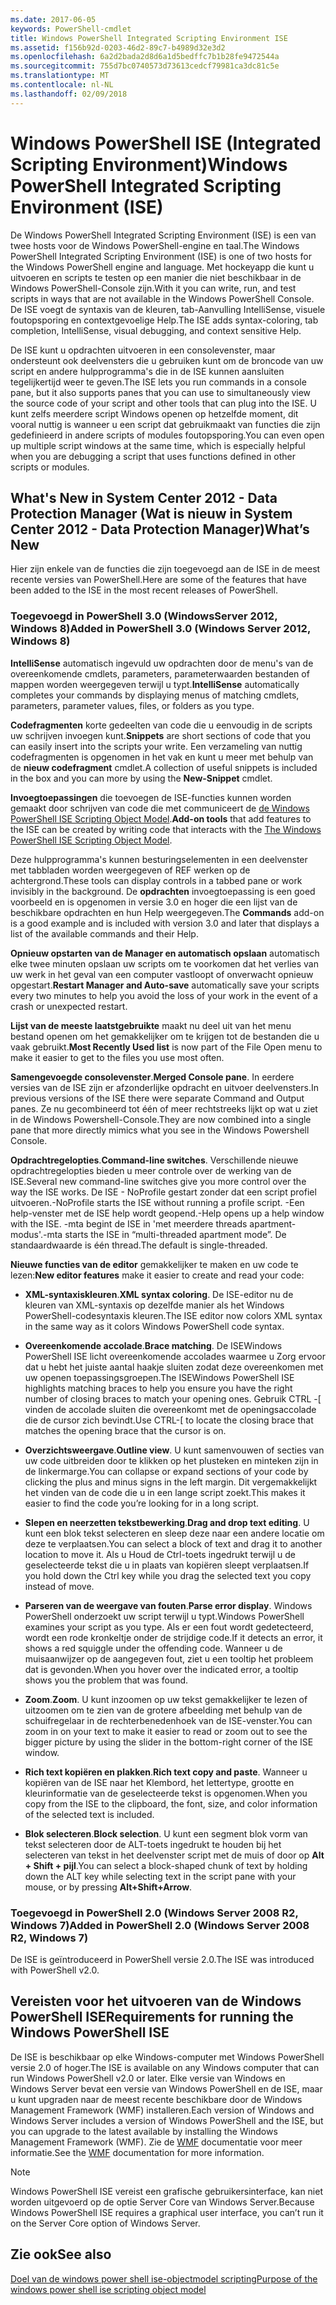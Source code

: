 ```yaml
---
ms.date: 2017-06-05
keywords: PowerShell-cmdlet
title: Windows PowerShell Integrated Scripting Environment ISE
ms.assetid: f156b92d-0203-46d2-89c7-b4989d32e3d2
ms.openlocfilehash: 6a2d2bada2d8d6a1d5bedffc7b1b28fe9472544a
ms.sourcegitcommit: 755d7bc0740573d73613cedcf79981ca3dc81c5e
ms.translationtype: MT
ms.contentlocale: nl-NL
ms.lasthandoff: 02/09/2018
---
```

# <a name="windows-powershell-integrated-scripting-environment-ise"></a><span data-ttu-id="b03a8-103">Windows PowerShell ISE (Integrated Scripting Environment)</span><span class="sxs-lookup"><span data-stu-id="b03a8-103">Windows PowerShell Integrated Scripting Environment (ISE)</span></span>

<span data-ttu-id="b03a8-104">De Windows PowerShell Integrated Scripting Environment (ISE) is een van twee hosts voor de Windows PowerShell-engine en taal.</span><span class="sxs-lookup"><span data-stu-id="b03a8-104">The Windows PowerShell Integrated Scripting Environment (ISE) is one of two hosts for the Windows PowerShell engine and language.</span></span> <span data-ttu-id="b03a8-105">Met hockeyapp die kunt u uitvoeren en scripts te testen op een manier die niet beschikbaar in de Windows PowerShell-Console zijn.</span><span class="sxs-lookup"><span data-stu-id="b03a8-105">With it you can write, run, and test scripts in ways that are not available in the Windows PowerShell Console.</span></span> <span data-ttu-id="b03a8-106">De ISE voegt de syntaxis van de kleuren, tab-Aanvulling IntelliSense, visuele foutopsporing en contextgevoelige Help.</span><span class="sxs-lookup"><span data-stu-id="b03a8-106">The ISE adds syntax-coloring, tab completion, IntelliSense, visual debugging, and context sensitive Help.</span></span>

<span data-ttu-id="b03a8-107">De ISE kunt u opdrachten uitvoeren in een consolevenster, maar ondersteunt ook deelvensters die u gebruiken kunt om de broncode van uw script en andere hulpprogramma's die in de ISE kunnen aansluiten tegelijkertijd weer te geven.</span><span class="sxs-lookup"><span data-stu-id="b03a8-107">The ISE lets you run commands in a console pane, but it also supports panes that you can use to simultaneously view the source code of your script and other tools that can plug into the ISE.</span></span> <span data-ttu-id="b03a8-108">U kunt zelfs meerdere script Windows openen op hetzelfde moment, dit vooral nuttig is wanneer u een script dat gebruikmaakt van functies die zijn gedefinieerd in andere scripts of modules foutopsporing.</span><span class="sxs-lookup"><span data-stu-id="b03a8-108">You can even open up multiple script windows at the same time, which is especially helpful when you are debugging a script that uses functions defined in other scripts or modules.</span></span>

## <a name="whats-new"></a><span data-ttu-id="b03a8-109">What's New in System Center 2012 - Data Protection Manager (Wat is nieuw in System Center 2012 - Data Protection Manager)</span><span class="sxs-lookup"><span data-stu-id="b03a8-109">What’s New</span></span>

<span data-ttu-id="b03a8-110">Hier zijn enkele van de functies die zijn toegevoegd aan de ISE in de meest recente versies van PowerShell.</span><span class="sxs-lookup"><span data-stu-id="b03a8-110">Here are some of the features that have been added to the ISE in the most recent releases of PowerShell.</span></span>

### <a name="added-in-powershell-30-windows-server-2012-windows-8"></a><span data-ttu-id="b03a8-111">Toegevoegd in PowerShell 3.0 (WindowsServer 2012, Windows 8)</span><span class="sxs-lookup"><span data-stu-id="b03a8-111">Added in PowerShell 3.0 (Windows Server 2012, Windows 8)</span></span>

<span data-ttu-id="b03a8-112">**IntelliSense** automatisch ingevuld uw opdrachten door de menu's van de overeenkomende cmdlets, parameters, parameterwaarden bestanden of mappen worden weergegeven terwijl u typt.</span><span class="sxs-lookup"><span data-stu-id="b03a8-112">**IntelliSense** automatically completes your commands by displaying menus of matching cmdlets, parameters, parameter values, files, or folders as you type.</span></span>

<span data-ttu-id="b03a8-113">**Codefragmenten** korte gedeelten van code die u eenvoudig in de scripts uw schrijven invoegen kunt.</span><span class="sxs-lookup"><span data-stu-id="b03a8-113">**Snippets** are short sections of code that you can easily insert into the scripts your write.</span></span> <span data-ttu-id="b03a8-114">Een verzameling van nuttig codefragmenten is opgenomen in het vak en kunt u meer met behulp van de **nieuw codefragment** cmdlet.</span><span class="sxs-lookup"><span data-stu-id="b03a8-114">A collection of useful snippets is included in the box and you can more by using the **New-Snippet** cmdlet.</span></span>

<span data-ttu-id="b03a8-115">**Invoegtoepassingen** die toevoegen de ISE-functies kunnen worden gemaakt door schrijven van code die met communiceert de [de Windows PowerShell ISE Scripting Object Model](../../core-powershell/ise/The-ISE-Object-Model-Hierarchy.md).</span><span class="sxs-lookup"><span data-stu-id="b03a8-115">**Add-on tools** that add features to the ISE can be created by writing code that interacts with the [The Windows PowerShell ISE Scripting Object Model](../../core-powershell/ise/The-ISE-Object-Model-Hierarchy.md).</span></span>

<span data-ttu-id="b03a8-116">Deze hulpprogramma's kunnen besturingselementen in een deelvenster met tabbladen worden weergegeven of REF werken op de achtergrond.</span><span class="sxs-lookup"><span data-stu-id="b03a8-116">These tools can display controls in a tabbed pane or work invisibly in the background.</span></span> <span data-ttu-id="b03a8-117">De **opdrachten** invoegtoepassing is een goed voorbeeld en is opgenomen in versie 3.0 en hoger die een lijst van de beschikbare opdrachten en hun Help weergegeven.</span><span class="sxs-lookup"><span data-stu-id="b03a8-117">The **Commands** add-on is a good example and is included with version 3.0 and later that displays a list of the available commands and their Help.</span></span>

<span data-ttu-id="b03a8-118">**Opnieuw opstarten van de Manager en automatisch opslaan** automatisch elke twee minuten opslaan uw scripts om te voorkomen dat het verlies van uw werk in het geval van een computer vastloopt of onverwacht opnieuw opgestart.</span><span class="sxs-lookup"><span data-stu-id="b03a8-118">**Restart Manager and Auto-save** automatically save your scripts every two minutes to help you avoid the loss of your work in the event of a crash or unexpected restart.</span></span>

<span data-ttu-id="b03a8-119">**Lijst van de meeste laatstgebruikte** maakt nu deel uit van het menu bestand openen om het gemakkelijker om te krijgen tot de bestanden die u vaak gebruikt.</span><span class="sxs-lookup"><span data-stu-id="b03a8-119">**Most Recently Used list** is now part of the File Open menu to make it easier to get to the files you use most often.</span></span>

<span data-ttu-id="b03a8-120">**Samengevoegde consolevenster**.</span><span class="sxs-lookup"><span data-stu-id="b03a8-120">**Merged Console pane**.</span></span> <span data-ttu-id="b03a8-121">In eerdere versies van de ISE zijn er afzonderlijke opdracht en uitvoer deelvensters.</span><span class="sxs-lookup"><span data-stu-id="b03a8-121">In previous versions of the ISE there were separate Command and Output panes.</span></span> <span data-ttu-id="b03a8-122">Ze nu gecombineerd tot één of meer rechtstreeks lijkt op wat u ziet in de Windows Powershell-Console.</span><span class="sxs-lookup"><span data-stu-id="b03a8-122">They are now combined into a single pane that more directly mimics what you see in the Windows Powershell Console.</span></span>

<span data-ttu-id="b03a8-123">**Opdrachtregelopties**.</span><span class="sxs-lookup"><span data-stu-id="b03a8-123">**Command-line switches**.</span></span> <span data-ttu-id="b03a8-124">Verschillende nieuwe opdrachtregelopties bieden u meer controle over de werking van de ISE.</span><span class="sxs-lookup"><span data-stu-id="b03a8-124">Several new command-line switches give you more control over the way the ISE works.</span></span> <span data-ttu-id="b03a8-125">De ISE - NoProfile gestart zonder dat een script profiel uitvoeren.</span><span class="sxs-lookup"><span data-stu-id="b03a8-125">-NoProfile starts the ISE without running a profile script.</span></span> <span data-ttu-id="b03a8-126">-Een help-venster met de ISE help wordt geopend.</span><span class="sxs-lookup"><span data-stu-id="b03a8-126">-Help opens up a help window with the ISE.</span></span> <span data-ttu-id="b03a8-127">-mta begint de ISE in 'met meerdere threads apartment-modus'.</span><span class="sxs-lookup"><span data-stu-id="b03a8-127">-mta starts the ISE in “multi-threaded apartment mode”.</span></span> <span data-ttu-id="b03a8-128">De standaardwaarde is één thread.</span><span class="sxs-lookup"><span data-stu-id="b03a8-128">The default is single-threaded.</span></span>

<span data-ttu-id="b03a8-129">**Nieuwe functies van de editor** gemakkelijker te maken en uw code te lezen:</span><span class="sxs-lookup"><span data-stu-id="b03a8-129">**New editor features** make it easier to create and read your code:</span></span>

- <span data-ttu-id="b03a8-130">**XML-syntaxiskleuren**.</span><span class="sxs-lookup"><span data-stu-id="b03a8-130">**XML syntax coloring**.</span></span> <span data-ttu-id="b03a8-131">De ISE-editor nu de kleuren van XML-syntaxis op dezelfde manier als het Windows PowerShell-codesyntaxis kleuren.</span><span class="sxs-lookup"><span data-stu-id="b03a8-131">The ISE editor now colors XML syntax in the same way as it colors Windows PowerShell code syntax.</span></span>

- <span data-ttu-id="b03a8-132">**Overeenkomende accolade**.</span><span class="sxs-lookup"><span data-stu-id="b03a8-132">**Brace matching**.</span></span> <span data-ttu-id="b03a8-133">De ISEWindows PowerShell ISE licht overeenkomende accolades waarmee u Zorg ervoor dat u hebt het juiste aantal haakje sluiten zodat deze overeenkomen met uw openen toepassingsgroepen.</span><span class="sxs-lookup"><span data-stu-id="b03a8-133">The ISEWindows PowerShell ISE highlights matching braces to help you ensure you have the right number of closing braces to match your opening ones.</span></span> <span data-ttu-id="b03a8-134">Gebruik CTRL -\[ vinden de accolade sluiten die overeenkomt met de openingsaccolade die de cursor zich bevindt.</span><span class="sxs-lookup"><span data-stu-id="b03a8-134">Use CTRL-\[ to locate the closing brace that matches the opening brace that the cursor is on.</span></span>

- <span data-ttu-id="b03a8-135">**Overzichtsweergave**.</span><span class="sxs-lookup"><span data-stu-id="b03a8-135">**Outline view**.</span></span> <span data-ttu-id="b03a8-136">U kunt samenvouwen of secties van uw code uitbreiden door te klikken op het plusteken en minteken zijn in de linkermarge.</span><span class="sxs-lookup"><span data-stu-id="b03a8-136">You can collapse or expand sections of your code by clicking the plus and minus signs in the left margin.</span></span> <span data-ttu-id="b03a8-137">Dit vergemakkelijkt het vinden van de code die u in een lange script zoekt.</span><span class="sxs-lookup"><span data-stu-id="b03a8-137">This makes it easier to find the code you’re looking for in a long script.</span></span>

- <span data-ttu-id="b03a8-138">**Slepen en neerzetten tekstbewerking**.</span><span class="sxs-lookup"><span data-stu-id="b03a8-138">**Drag and drop text editing**.</span></span> <span data-ttu-id="b03a8-139">U kunt een blok tekst selecteren en sleep deze naar een andere locatie om deze te verplaatsen.</span><span class="sxs-lookup"><span data-stu-id="b03a8-139">You can select a block of text and drag it to another location to move it.</span></span> <span data-ttu-id="b03a8-140">Als u Houd de Ctrl-toets ingedrukt terwijl u de geselecteerde tekst die u in plaats van kopiëren sleept verplaatsen.</span><span class="sxs-lookup"><span data-stu-id="b03a8-140">If you hold down the Ctrl key while you drag the selected text you copy instead of move.</span></span>

- <span data-ttu-id="b03a8-141">**Parseren van de weergave van fouten**.</span><span class="sxs-lookup"><span data-stu-id="b03a8-141">**Parse error display**.</span></span> <span data-ttu-id="b03a8-142">Windows PowerShell onderzoekt uw script terwijl u typt.</span><span class="sxs-lookup"><span data-stu-id="b03a8-142">Windows PowerShell examines your script as you type.</span></span> <span data-ttu-id="b03a8-143">Als er een fout wordt gedetecteerd, wordt een rode kronkeltje onder de strijdige code.</span><span class="sxs-lookup"><span data-stu-id="b03a8-143">If it detects an error, it shows a red squiggle under the offending code.</span></span> <span data-ttu-id="b03a8-144">Wanneer u de muisaanwijzer op de aangegeven fout, ziet u een tooltip het probleem dat is gevonden.</span><span class="sxs-lookup"><span data-stu-id="b03a8-144">When you hover over the indicated error, a tooltip shows you the problem that was found.</span></span>

- <span data-ttu-id="b03a8-145">**Zoom**.</span><span class="sxs-lookup"><span data-stu-id="b03a8-145">**Zoom**.</span></span> <span data-ttu-id="b03a8-146">U kunt inzoomen op uw tekst gemakkelijker te lezen of uitzoomen om te zien van de grotere afbeelding met behulp van de schuifregelaar in de rechterbenedenhoek van de ISE-venster.</span><span class="sxs-lookup"><span data-stu-id="b03a8-146">You can zoom in on your text to make it easier to read or zoom out to see the bigger picture by using the slider in the bottom-right corner of the ISE window.</span></span>

- <span data-ttu-id="b03a8-147">**Rich text kopiëren en plakken**.</span><span class="sxs-lookup"><span data-stu-id="b03a8-147">**Rich text copy and paste**.</span></span> <span data-ttu-id="b03a8-148">Wanneer u kopiëren van de ISE naar het Klembord, het lettertype, grootte en kleurinformatie van de geselecteerde tekst is opgenomen.</span><span class="sxs-lookup"><span data-stu-id="b03a8-148">When you copy from the ISE to the clipboard, the font, size, and color information of the selected text is included.</span></span>

- <span data-ttu-id="b03a8-149">**Blok selecteren**.</span><span class="sxs-lookup"><span data-stu-id="b03a8-149">**Block selection**.</span></span> <span data-ttu-id="b03a8-150">U kunt een segment blok vorm van tekst selecteren door de ALT-toets ingedrukt te houden bij het selecteren van tekst in het deelvenster script met de muis of door op **Alt + Shift + pijl**.</span><span class="sxs-lookup"><span data-stu-id="b03a8-150">You can select a block-shaped chunk of text by holding down the ALT key while selecting text in the script pane with your mouse, or by pressing **Alt+Shift+Arrow**.</span></span>

### <a name="added-in-powershell-20-windows-server-2008-r2-windows-7"></a><span data-ttu-id="b03a8-151">Toegevoegd in PowerShell 2.0 (Windows Server 2008 R2, Windows 7)</span><span class="sxs-lookup"><span data-stu-id="b03a8-151">Added in PowerShell 2.0 (Windows Server 2008 R2, Windows 7)</span></span>

<span data-ttu-id="b03a8-152">De ISE is geïntroduceerd in PowerShell versie 2.0.</span><span class="sxs-lookup"><span data-stu-id="b03a8-152">The ISE was introduced with PowerShell v2.0.</span></span>

## <a name="requirements-for-running-the-windows-powershell-ise"></a><span data-ttu-id="b03a8-153">Vereisten voor het uitvoeren van de Windows PowerShell ISE</span><span class="sxs-lookup"><span data-stu-id="b03a8-153">Requirements for running the Windows PowerShell ISE</span></span>

<span data-ttu-id="b03a8-154">De ISE is beschikbaar op elke Windows-computer met Windows PowerShell versie 2.0 of hoger.</span><span class="sxs-lookup"><span data-stu-id="b03a8-154">The ISE is available on any Windows computer that can run Windows PowerShell v2.0 or later.</span></span> <span data-ttu-id="b03a8-155">Elke versie van Windows en Windows Server bevat een versie van Windows PowerShell en de ISE, maar u kunt upgraden naar de meest recente beschikbare door de Windows Management Framework (WMF) installeren.</span><span class="sxs-lookup"><span data-stu-id="b03a8-155">Each version of Windows and Windows Server includes a version of Windows PowerShell and the ISE, but you can upgrade to the latest available by installing the Windows Management Framework (WMF).</span></span> <span data-ttu-id="b03a8-156">Zie de [WMF](/powershell/wmf/readme) documentatie voor meer informatie.</span><span class="sxs-lookup"><span data-stu-id="b03a8-156">See the [WMF](/powershell/wmf/readme) documentation for more information.</span></span>

> [!NOTE]
> <span data-ttu-id="b03a8-157">Windows PowerShell ISE vereist een grafische gebruikersinterface, kan niet worden uitgevoerd op de optie Server Core van Windows Server.</span><span class="sxs-lookup"><span data-stu-id="b03a8-157">Because Windows PowerShell ISE requires a graphical user interface, you can’t run it on the Server Core option of Windows Server.</span></span>

## <a name="see-also"></a><span data-ttu-id="b03a8-158">Zie ook</span><span class="sxs-lookup"><span data-stu-id="b03a8-158">See also</span></span>

[<span data-ttu-id="b03a8-159">Doel van de windows power shell ise-objectmodel scripting</span><span class="sxs-lookup"><span data-stu-id="b03a8-159">Purpose of the windows power shell ise scripting object model</span></span>](../../core-powershell/ise/Purpose-of-the-Windows-PowerShell-ISE-Scripting-Object-Model.md)
